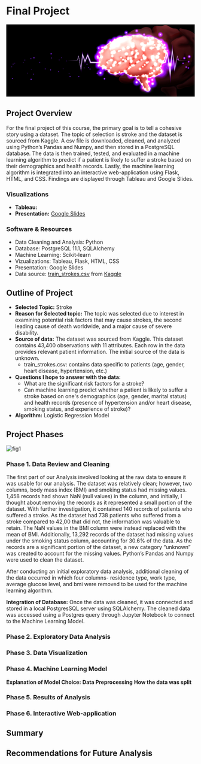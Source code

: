 # Final Project
![fig3](https://github.com/retroxsky06/Final_Project/blob/main/images/Kerfin7-NEA-2134.jpg)
## Project Overview
For the final project of this course, the primary goal is to tell a cohesive story using a dataset. The topic of selection is stroke and the dataset is sourced from Kaggle. A csv file is downloaded, cleaned, and analyzed using Python’s Pandas and Numpy, and then stored in a PostgreSQL database.  The data is then trained, tested, and evaluated in a machine learning algorithm to predict if a patient is likely to suffer a stroke based on their demographics and health records. Lastly, the machine learning algorithm is integrated into an interactive web-application using Flask, HTML, and CSS. Findings are displayed through Tableau and Google Slides.

### Visualizations
- **Tableau:**
- **Presentation:** [Google Slides]()

### Software & Resources
- Data Cleaning and Analysis: Python
- Database: PostgreSQL 11.1, SQLAlchemy
- Machine Learning: Scikit-learn
- Vizualizations: Tableau, Flask, HTML, CSS
- Presentation: Google Slides
- Data source: [train_strokes.csv]() from [Kaggle](www.kaggle.com)

## Outline of Project
- **Selected Topic:** Stroke
- **Reason for Selected topic:** The topic was selected due to interest in examining potential risk factors that may cause strokes, the second leading cause of death worldwide, and a major cause of severe disability.
- **Source of data:** The dataset was sourced from Kaggle. This dataset contains 43,400 observations with 11 attributes. Each row in the data provides relevant patient information. The initial source of the data is unknown.
  - train_strokes.csv: contains data specific to patients (age, gender, heart disease, hypertension, etc.)
- **Questions I hope to answer with the data:**
  - What are the significant risk factors for a stroke?
  - Can machine learning predict whether a patient is likely to suffer a stroke based on one's demographics (age, gender, marital status) and health records (presence of hypertension and/or heart disease, smoking status, and experience of stroke)?
- **Algorithm:** Logistic Regression Model

## Project Phases
![fig1]()
### Phase 1. Data Review and Cleaning
The first part of our Analysis involved looking at the raw data to ensure it was usable for our analysis. The dataset was relatively clean; however, two columns, body mass index (BMI) and smoking status had missing values. 1,458 records had shown NaN (null values) in the column, and initially, I thought about removing the records as it represented a small portion of the dataset.  With further investigation, it contained 140 records of patients who suffered a stroke.  As the dataset had 738 patients who suffered from a stroke compared to 42,00 that did not, the information was valuable to retain.  The NaN values in the BMI column were instead replaced with the mean of BMI.  Additionally, 13,292 records of the dataset had missing values under the smoking status column, accounting for 30.6% of the data.  As the records are a significant portion of the dataset, a new category “unknown” was created to account for the missing values. Python’s Pandas and Numpy were used to clean the dataset. 

After conducting an initial exploratory data analysis, additional cleaning of the data occurred in which four columns- residence type, work type,  average glucose level, and bmi were removed to be used for the machine learning algorithm.  
 
**Integration of Database:** Once the data was cleaned, it was connected and stored in a local PostgresSQL server using SQLAlchemy. The cleaned data was accessed using a Postgres query through Jupyter Notebook to connect to the Machine Learning Model. 

### Phase 2. Exploratory Data Analysis

### Phase 3. Data Visualization 

### Phase 4. Machine Learning Model
**Explanation of Model Choice:**
**Data Preprocessing**
**How the data was split**

### Phase 5. Results of Analysis

### Phase 6. Interactive Web-application

## Summary

## Recommendations for Future Analysis


